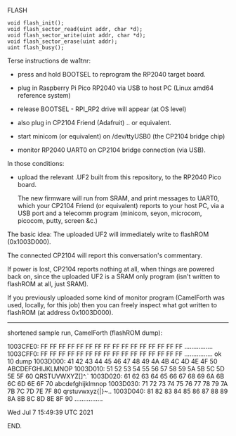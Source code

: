 FLASH


```
void flash_init();
void flash_sector_read(uint addr, char *d);
void flash_sector_write(uint addr, char *d);
void flash_sector_erase(uint addr);
uint flash_busy();
```

Terse instructions de wa1tnr:

 * press and hold BOOTSEL to reprogram the RP2040 target board.
 * plug in Raspberry Pi Pico RP2040 via USB to host PC (Linux amd64 reference system)
 * release BOOTSEL - RPI_RP2 drive will appear (at OS level)

 * also plug in CP2104 Friend (Adafruit) .. or equivalent.
 * start minicom (or equivalent) on /dev/ttyUSB0 (the CP2104 bridge chip)
 * monitor RP2040 UART0 on CP2104 bridge connection (via USB).

In those conditions:

 * upload the relevant .UF2 built from this repository, to the RP2040 Pico board.

   The new firmware will run from SRAM, and print messages to UART0, which your CP2104 Friend (or equivalent) reports to your host PC, via a USB port and a telecomm program (minicom, seyon, microcom, picocom, putty, screen &c.)


The basic idea: The uploaded UF2 will immediately write to flashROM (0x1003D000).

The connected CP2104 will report this conversation's commentary.

If power is lost, CP2104 reports nothing at all, when things are powered back on, since the uploaded UF2 is a SRAM only program (isn't written to flashROM at all, just SRAM).

If you previously uploaded some kind of monitor program (CamelForth was used, locally, for this job) then you can freely inspect what got written to flashROM (at address 0x1003D000).

 - - - -

 shortened sample run, CamelForth (flashROM dump):

1003CFE0: FF FF FF FF  FF FF FF FF   FF FF FF FF  FF FF FF FF  ................
1003CFF0: FF FF FF FF  FF FF FF FF   FF FF FF FF  FF FF FF FF  ................
ok  10 dump
1003D000: 41 42 43 44  45 46 47 48   49 4A 4B 4C  4D 4E 4F 50  ABCDEFGHIJKLMNOP
1003D010: 51 52 53 54  55 56 57 58   59 5A 5B 5C  5D 5E 5F 60  QRSTUVWXYZ[\]^.`
1003D020: 61 62 63 64  65 66 67 68   69 6A 6B 6C  6D 6E 6F 70  abcdefghijklmnop
1003D030: 71 72 73 74  75 76 77 78   79 7A 7B 7C  7D 7E 7F 80  qrstuvwxyz{|}~..
1003D040: 81 82 83 84  85 86 87 88   89 8A 8B 8C  8D 8E 8F 90  ................

Wed Jul  7 15:49:39 UTC 2021

END.
